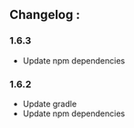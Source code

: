 ## Changelog :

### 1.6.3
- Update npm dependencies

### 1.6.2
- Update gradle
- Update npm dependencies
